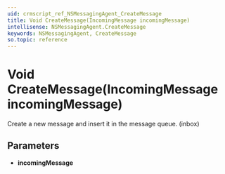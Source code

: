 ```yaml
---
uid: crmscript_ref_NSMessagingAgent_CreateMessage
title: Void CreateMessage(IncomingMessage incomingMessage)
intellisense: NSMessagingAgent.CreateMessage
keywords: NSMessagingAgent, CreateMessage
so.topic: reference
---
```


# Void CreateMessage(IncomingMessage incomingMessage)

Create a new message and insert it in the message queue. (inbox)

## Parameters

* **incomingMessage**

